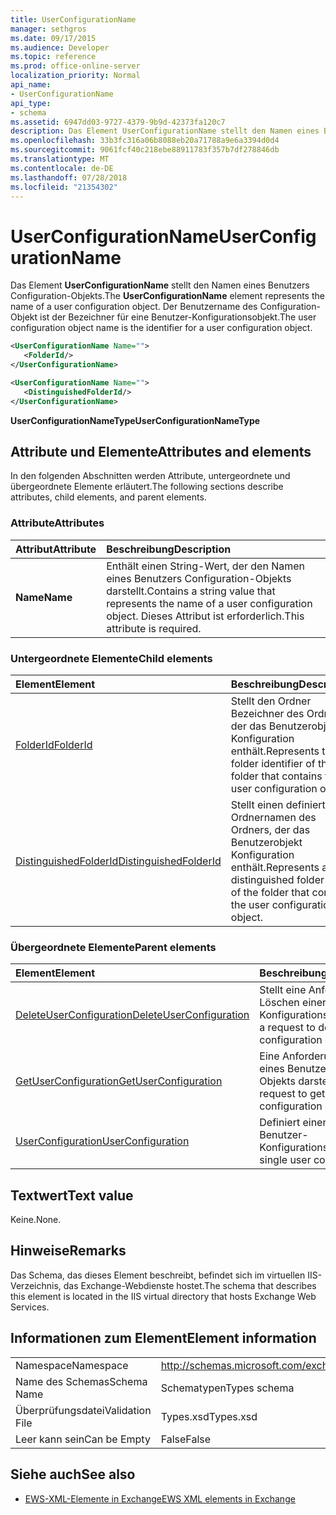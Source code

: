 ```yaml
---
title: UserConfigurationName
manager: sethgros
ms.date: 09/17/2015
ms.audience: Developer
ms.topic: reference
ms.prod: office-online-server
localization_priority: Normal
api_name:
- UserConfigurationName
api_type:
- schema
ms.assetid: 6947dd03-9727-4379-9b9d-42373fa120c7
description: Das Element UserConfigurationName stellt den Namen eines Benutzers Configuration-Objekts. Der Benutzername des Configuration-Objekt ist der Bezeichner für eine Benutzer-Konfigurationsobjekt.
ms.openlocfilehash: 33b3fc316a06b8088eb20a71788a9e6a3394d0d4
ms.sourcegitcommit: 9061fcf40c218ebe88911783f357b7df278846db
ms.translationtype: MT
ms.contentlocale: de-DE
ms.lasthandoff: 07/28/2018
ms.locfileid: "21354302"
---
```

# <a name="userconfigurationname"></a><span data-ttu-id="80ca8-104">UserConfigurationName</span><span class="sxs-lookup"><span data-stu-id="80ca8-104">UserConfigurationName</span></span>

<span data-ttu-id="80ca8-105">Das Element **UserConfigurationName** stellt den Namen eines Benutzers Configuration-Objekts.</span><span class="sxs-lookup"><span data-stu-id="80ca8-105">The **UserConfigurationName** element represents the name of a user configuration object.</span></span> <span data-ttu-id="80ca8-106">Der Benutzername des Configuration-Objekt ist der Bezeichner für eine Benutzer-Konfigurationsobjekt.</span><span class="sxs-lookup"><span data-stu-id="80ca8-106">The user configuration object name is the identifier for a user configuration object.</span></span> 
  
```XML
<UserConfigurationName Name="">
   <FolderId/>
</UserConfigurationName>
```

```XML
<UserConfigurationName Name="">
   <DistinguishedFolderId/> 
</UserConfigurationName>
```

<span data-ttu-id="80ca8-107">**UserConfigurationNameType**</span><span class="sxs-lookup"><span data-stu-id="80ca8-107">**UserConfigurationNameType**</span></span>

## <a name="attributes-and-elements"></a><span data-ttu-id="80ca8-108">Attribute und Elemente</span><span class="sxs-lookup"><span data-stu-id="80ca8-108">Attributes and elements</span></span>

<span data-ttu-id="80ca8-109">In den folgenden Abschnitten werden Attribute, untergeordnete und übergeordnete Elemente erläutert.</span><span class="sxs-lookup"><span data-stu-id="80ca8-109">The following sections describe attributes, child elements, and parent elements.</span></span>
  
### <a name="attributes"></a><span data-ttu-id="80ca8-110">Attribute</span><span class="sxs-lookup"><span data-stu-id="80ca8-110">Attributes</span></span>

|<span data-ttu-id="80ca8-111">**Attribut**</span><span class="sxs-lookup"><span data-stu-id="80ca8-111">**Attribute**</span></span>|<span data-ttu-id="80ca8-112">**Beschreibung**</span><span class="sxs-lookup"><span data-stu-id="80ca8-112">**Description**</span></span>|
|:-----|:-----|
|<span data-ttu-id="80ca8-113">**Name**</span><span class="sxs-lookup"><span data-stu-id="80ca8-113">**Name**</span></span> <br/> |<span data-ttu-id="80ca8-114">Enthält einen String-Wert, der den Namen eines Benutzers Configuration-Objekts darstellt.</span><span class="sxs-lookup"><span data-stu-id="80ca8-114">Contains a string value that represents the name of a user configuration object.</span></span> <span data-ttu-id="80ca8-115">Dieses Attribut ist erforderlich.</span><span class="sxs-lookup"><span data-stu-id="80ca8-115">This attribute is required.</span></span>  <br/> |
   
### <a name="child-elements"></a><span data-ttu-id="80ca8-116">Untergeordnete Elemente</span><span class="sxs-lookup"><span data-stu-id="80ca8-116">Child elements</span></span>

|<span data-ttu-id="80ca8-117">**Element**</span><span class="sxs-lookup"><span data-stu-id="80ca8-117">**Element**</span></span>|<span data-ttu-id="80ca8-118">**Beschreibung**</span><span class="sxs-lookup"><span data-stu-id="80ca8-118">**Description**</span></span>|
|:-----|:-----|
|[<span data-ttu-id="80ca8-119">FolderId</span><span class="sxs-lookup"><span data-stu-id="80ca8-119">FolderId</span></span>](folderid.md) <br/> |<span data-ttu-id="80ca8-120">Stellt den Ordner Bezeichner des Ordners, der das Benutzerobjekt Konfiguration enthält.</span><span class="sxs-lookup"><span data-stu-id="80ca8-120">Represents the folder identifier of the folder that contains the user configuration object.</span></span>  <br/> |
|[<span data-ttu-id="80ca8-121">DistinguishedFolderId</span><span class="sxs-lookup"><span data-stu-id="80ca8-121">DistinguishedFolderId</span></span>](distinguishedfolderid.md) <br/> |<span data-ttu-id="80ca8-122">Stellt einen definierten Ordnernamen des Ordners, der das Benutzerobjekt Konfiguration enthält.</span><span class="sxs-lookup"><span data-stu-id="80ca8-122">Represents a distinguished folder name of the folder that contains the user configuration object.</span></span>  <br/> |
   
### <a name="parent-elements"></a><span data-ttu-id="80ca8-123">Übergeordnete Elemente</span><span class="sxs-lookup"><span data-stu-id="80ca8-123">Parent elements</span></span>

|<span data-ttu-id="80ca8-124">**Element**</span><span class="sxs-lookup"><span data-stu-id="80ca8-124">**Element**</span></span>|<span data-ttu-id="80ca8-125">**Beschreibung**</span><span class="sxs-lookup"><span data-stu-id="80ca8-125">**Description**</span></span>|
|:-----|:-----|
|[<span data-ttu-id="80ca8-126">DeleteUserConfiguration</span><span class="sxs-lookup"><span data-stu-id="80ca8-126">DeleteUserConfiguration</span></span>](deleteuserconfiguration.md) <br/> |<span data-ttu-id="80ca8-127">Stellt eine Anforderung zum Löschen einer Benutzer-Konfigurationsobjekt.</span><span class="sxs-lookup"><span data-stu-id="80ca8-127">Represents a request to delete a user configuration object.</span></span>  <br/> |
|[<span data-ttu-id="80ca8-128">GetUserConfiguration</span><span class="sxs-lookup"><span data-stu-id="80ca8-128">GetUserConfiguration</span></span>](getuserconfiguration.md) <br/> |<span data-ttu-id="80ca8-129">Eine Anforderung zum Abrufen eines Benutzers Konfiguration-Objekts darstellt.</span><span class="sxs-lookup"><span data-stu-id="80ca8-129">Represents a request to get a user configuration object.</span></span>  <br/> |
|[<span data-ttu-id="80ca8-130">UserConfiguration</span><span class="sxs-lookup"><span data-stu-id="80ca8-130">UserConfiguration</span></span>](userconfiguration.md) <br/> |<span data-ttu-id="80ca8-131">Definiert einen einzelnen Benutzer-Konfigurationsobjekt.</span><span class="sxs-lookup"><span data-stu-id="80ca8-131">Defines a single user configuration object.</span></span>  <br/> |
   
## <a name="text-value"></a><span data-ttu-id="80ca8-132">Textwert</span><span class="sxs-lookup"><span data-stu-id="80ca8-132">Text value</span></span>

<span data-ttu-id="80ca8-133">Keine.</span><span class="sxs-lookup"><span data-stu-id="80ca8-133">None.</span></span>
  
## <a name="remarks"></a><span data-ttu-id="80ca8-134">Hinweise</span><span class="sxs-lookup"><span data-stu-id="80ca8-134">Remarks</span></span>

<span data-ttu-id="80ca8-135">Das Schema, das dieses Element beschreibt, befindet sich im virtuellen IIS-Verzeichnis, das Exchange-Webdienste hostet.</span><span class="sxs-lookup"><span data-stu-id="80ca8-135">The schema that describes this element is located in the IIS virtual directory that hosts Exchange Web Services.</span></span>
  
## <a name="element-information"></a><span data-ttu-id="80ca8-136">Informationen zum Element</span><span class="sxs-lookup"><span data-stu-id="80ca8-136">Element information</span></span>

|||
|:-----|:-----|
|<span data-ttu-id="80ca8-137">Namespace</span><span class="sxs-lookup"><span data-stu-id="80ca8-137">Namespace</span></span>  <br/> |http://schemas.microsoft.com/exchange/services/2006/types  <br/> |
|<span data-ttu-id="80ca8-138">Name des Schemas</span><span class="sxs-lookup"><span data-stu-id="80ca8-138">Schema Name</span></span>  <br/> |<span data-ttu-id="80ca8-139">Schematypen</span><span class="sxs-lookup"><span data-stu-id="80ca8-139">Types schema</span></span>  <br/> |
|<span data-ttu-id="80ca8-140">Überprüfungsdatei</span><span class="sxs-lookup"><span data-stu-id="80ca8-140">Validation File</span></span>  <br/> |<span data-ttu-id="80ca8-141">Types.xsd</span><span class="sxs-lookup"><span data-stu-id="80ca8-141">Types.xsd</span></span>  <br/> |
|<span data-ttu-id="80ca8-142">Leer kann sein</span><span class="sxs-lookup"><span data-stu-id="80ca8-142">Can be Empty</span></span>  <br/> |<span data-ttu-id="80ca8-143">False</span><span class="sxs-lookup"><span data-stu-id="80ca8-143">False</span></span>  <br/> |
   
## <a name="see-also"></a><span data-ttu-id="80ca8-144">Siehe auch</span><span class="sxs-lookup"><span data-stu-id="80ca8-144">See also</span></span>

- [<span data-ttu-id="80ca8-145">EWS-XML-Elemente in Exchange</span><span class="sxs-lookup"><span data-stu-id="80ca8-145">EWS XML elements in Exchange</span></span>](ews-xml-elements-in-exchange.md)

